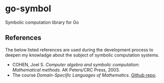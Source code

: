 # go-symbol
Symbolic computation library for Go

## References
The below listed references are used during the development process to deepen my knowladge about the subject of symbolic computation systems.
- COHEN, Joel S. *Computer algebra and symbolic computation: Mathematical methods*. AK Peters/CRC Press, 2003.
- The course *Domain-Specific Languages of Mathematics*. [Github repo](https://github.com/DSLsofMath/DSLsofMath).
